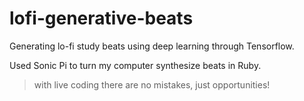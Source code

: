 # lofi-generative-beats
Generating lo-fi study beats using deep learning through Tensorflow.

Used Sonic Pi to turn my computer synthesize beats in Ruby.


>  with live coding there are no mistakes, just opportunities!

